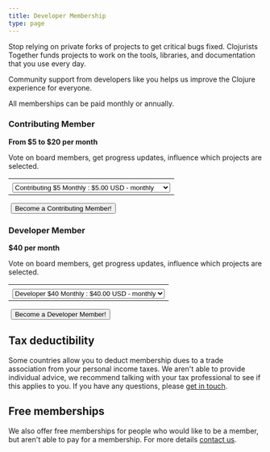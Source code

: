 ```yaml
---
title: Developer Membership
type: page
---
```


Stop relying on private forks of projects to get critical bugs fixed. Clojurists Together funds projects to work on the tools, libraries, and documentation that you use every day.

Community support from developers like you helps us improve the Clojure experience for everyone.
<p></p>
<section class="membership-tiers">
<p>All memberships can be paid monthly or annually.</p>

<section class="membership-tier">
<h3>Contributing Member</h3>
<b>From $5 to $20 per month</b>
<p>
Vote on board members, get progress updates, influence which projects are selected.
</p>


<form action="https://www.paypal.com/cgi-bin/webscr" method="post" target="_top">
<input type="hidden" name="cmd" value="_s-xclick">
<input type="hidden" name="hosted_button_id" value="EB8BF96SAUTK6">
<input type="hidden" name="custom" value="testCustomContributing">
<table>
<tr><td><input type="hidden" name="on0" value="Membership Level"></td></tr><tr><td><select name="os0">
	<option value="Contributing $5 Monthly">Contributing $5 Monthly : $5.00 USD - monthly</option>
	<option value="Contributing $10 Monthly">Contributing $10 Monthly : $10.00 USD - monthly</option>
	<option value="Contributing $15 Monthly">Contributing $15 Monthly : $15.00 USD - monthly</option>
	<option value="Contributing $20 Monthly">Contributing $20 Monthly : $20.00 USD - monthly</option>
	<option value="Contributing $60 Yearly">Contributing $60 Yearly : $60.00 USD - yearly</option>
	<option value="Contributing $120 Yearly">Contributing $120 Yearly : $120.00 USD - yearly</option>
	<option value="Contributing $180 Yearly">Contributing $180 Yearly : $180.00 USD - yearly</option>
	<option value="Contributing $240 Yearly">Contributing $240 Yearly : $240.00 USD - yearly</option>
</select> </td></tr>
</table>
<input type="hidden" name="currency_code" value="USD">
<img alt="" border="0" src="https://www.paypalobjects.com/en_US/i/scr/pixel.gif" width="1" height="1">
<button class="become-a-member">Become a Contributing Member!</button>
</form>
</section>

<section class="membership-tier">
<h3>Developer Member</h3>
<b>$40 per month</b>
<p>
Vote on board members, get progress updates, influence which projects are selected.
</p>


<form action="https://www.paypal.com/cgi-bin/webscr" method="post" target="_top">
<input type="hidden" name="cmd" value="_s-xclick">
<input type="hidden" name="hosted_button_id" value="EB8BF96SAUTK6">
<input type="hidden" name="custom" value="testCustomDeveloper">
<table>
<tr><td><input type="hidden" name="on0" value="Membership Level"></td></tr><tr><td><select name="os0">
	<option value="Developer $40 Monthly">Developer $40 Monthly : $40.00 USD - monthly</option>
	<option value="Developer $480 Yearly">Developer $480 Yearly : $480.00 USD - yearly</option>
</select> </td></tr>
</table>
<input type="hidden" name="currency_code" value="USD">
<img alt="" border="0" src="https://www.paypalobjects.com/en_US/i/scr/pixel.gif" width="1" height="1">
<button class="become-a-member">Become a Developer Member!</button>
</form>
</section>
</section>

## Tax deductibility

Some countries allow you to deduct membership dues to a trade association from your personal income taxes. We aren't able to provide individual advice, we recommend talking with your tax professional to see if this applies to you. If you have any questions, please [get in touch](/contact).

## Free memberships

We also offer free memberships for people who would like to be a member, but aren't able to pay for a membership. For more details [contact us](/contact).
